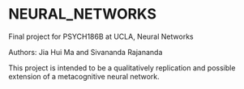 # NEURAL_NETWORKS

Final project for PSYCH186B at UCLA, Neural Networks

Authors: Jia Hui Ma and Sivananda Rajananda

This project is intended to be a qualitatively replication and possible extension of a metacognitive neural network.
